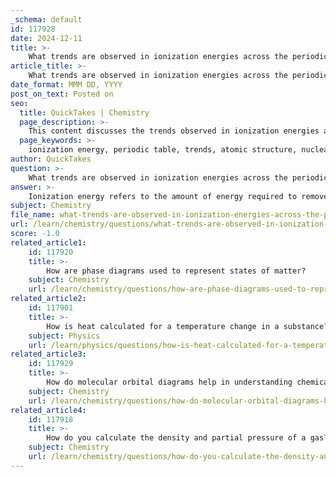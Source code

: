 ```yaml
---
_schema: default
id: 117928
date: 2024-12-11
title: >-
    What trends are observed in ionization energies across the periodic table?
article_title: >-
    What trends are observed in ionization energies across the periodic table?
date_format: MMM DD, YYYY
post_on_text: Posted on
seo:
  title: QuickTakes | Chemistry
  page_description: >-
    This content discusses the trends observed in ionization energies across the periodic table, highlighting the increase in ionization energy from left to right across a period and the decrease from top to bottom down a group, along with explanations for these trends.
  page_keywords: >-
    ionization energy, periodic table, trends, atomic structure, nuclear charge, electron shielding, group trends, period trends, electron configuration, reactivity
author: QuickTakes
question: >-
    What trends are observed in ionization energies across the periodic table?
answer: >-
    Ionization energy refers to the amount of energy required to remove the outermost electron from a gaseous atom or ion. The trends in ionization energies across the periodic table exhibit distinct patterns based on the position of elements.\n\n1. **Trend Across a Period (Left to Right)**: Ionization energy generally increases as you move from left to right across a period. This increase is primarily due to the rising nuclear charge (the number of protons in the nucleus) without a significant increase in electron shielding. As the atomic number increases, the effective nuclear charge felt by the outermost electrons also increases, leading to a stronger attraction between the nucleus and the electrons. Consequently, more energy is required to remove an electron. For example, noble gases, located on the far right of the periodic table, have the highest ionization energies.\n\n2. **Trend Down a Group (Top to Bottom)**: Conversely, ionization energy decreases as you move down a group. This decrease can be attributed to two main factors: the increase in atomic size and the shielding effect. As you go down a group, additional electron shells are added, which increases the distance between the nucleus and the outermost electron. This increased distance, along with the shielding effect from the inner-shell electrons, reduces the effective nuclear charge experienced by the outermost electron, making it easier to remove. For instance, alkali metals at the bottom of a group have relatively low ionization energies.\n\n3. **General Observations**: The highest ionization energy is found in helium, located in the upper right corner of the periodic table, while elements like cesium, located in the lower left, exhibit the lowest ionization energies. \n\nIn summary, the trends in ionization energy across the periodic table can be summarized as follows:\n- **Increases from left to right across a period**.\n- **Decreases from top to bottom down a group**.\n\nThese trends are essential for understanding the reactivity and chemical behavior of elements, as ionization energy is a key factor in determining how easily an atom can lose an electron and form positive ions.
subject: Chemistry
file_name: what-trends-are-observed-in-ionization-energies-across-the-periodic-table.md
url: /learn/chemistry/questions/what-trends-are-observed-in-ionization-energies-across-the-periodic-table
score: -1.0
related_article1:
    id: 117920
    title: >-
        How are phase diagrams used to represent states of matter?
    subject: Chemistry
    url: /learn/chemistry/questions/how-are-phase-diagrams-used-to-represent-states-of-matter
related_article2:
    id: 117901
    title: >-
        How is heat calculated for a temperature change in a substance?
    subject: Physics
    url: /learn/physics/questions/how-is-heat-calculated-for-a-temperature-change-in-a-substance
related_article3:
    id: 117929
    title: >-
        How do molecular orbital diagrams help in understanding chemical bonding?
    subject: Chemistry
    url: /learn/chemistry/questions/how-do-molecular-orbital-diagrams-help-in-understanding-chemical-bonding
related_article4:
    id: 117918
    title: >-
        How do you calculate the density and partial pressure of a gas?
    subject: Chemistry
    url: /learn/chemistry/questions/how-do-you-calculate-the-density-and-partial-pressure-of-a-gas
---
```


&nbsp;